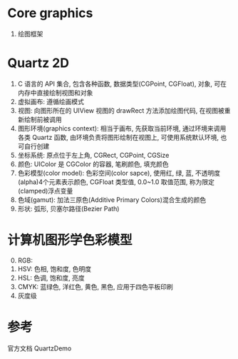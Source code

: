# Core graphics

1. 绘图框架

# Quartz 2D

1. C 语言的 API 集合, 包含各种函数, 数据类型(CGPoint, CGFloat), 对象, 可在内存中直接绘制视图和对象
2. 虚拟画布: 遵循绘画模式
3. 视图: 向图形所在的 UIView 视图的 drawRect 方法添加绘图代码, 在视图被重新绘制前被调用
4. 图形环境(graphics context): 相当于画布, 先获取当前环境, 通过环境来调用各类 Quartz 函数, 由环境负责将图形绘制在视图上, 可使用系统默认环境, 也可自行创建
5. 坐标系统: 原点位于左上角, CGRect, CGPoint, CGSize
6. 颜色: UIColor 是 CGColor 的容器, 笔刷颜色, 填充颜色
7. 色彩模型(color model): 色彩空间(color sapce), 使用红, 绿, 蓝, 不透明度(alpha)4个元素表示颜色, CGFloat 类型值, 0.0~1.0 取值范围, 称为限定(clamped)浮点变量
8. 色域(gamut): 加法三原色(Additive Primary Colors)混合生成的颜色
9. 形状: 弧形, 贝塞尔路径(Bezier Path)

# 计算机图形学色彩模型

0. RGB:
1. HSV: 色相, 饱和度, 色明度
2. HSL: 色调, 饱和度, 亮度
3. CMYK: 蓝绿色, 洋红色, 黄色, 黑色, 应用于四色平板印刷
4. 灰度级

# 参考

官方文档 QuartzDemo
